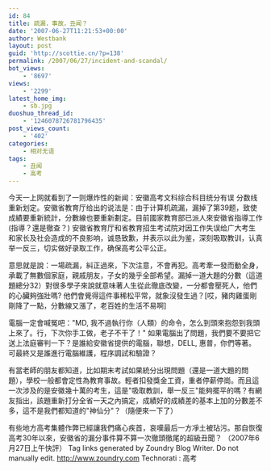 ```yaml
---
id: 84
title: 疏漏，事故，丑闻？
date: '2007-06-27T11:21:53+00:00'
author: Westbank
layout: post
guid: 'http://scottie.cn/?p=138'
permalink: /2007/06/27/incident-and-scandal/
bot_views:
    - '8697'
views:
    - '2299'
latest_home_img:
    - sb.jpg
duoshuo_thread_id:
    - '1246078726781796435'
post_views_count:
    - '402'
categories:
    - 相对无语
tags:
    - 丑闻
    - 高考
---
```


今天一上网就看到了一则爆炸性的新闻：安徽高考文科综合科目统分有误 分数线重新划定。安徽省教育厅给出的说法是：由于计算机疏漏，漏掉了第39题，致使成績要重新統計，分數線也要重新劃定。目前國家教育部已派人來安徽省指導工作 (指導？還是徹查？)
安徽省教育厅和省教育招生考试院对因工作失误给广大考生和家长及社会造成的不良影响，诚恳致歉，并表示以此为鉴，深刻吸取教训，认真举一反三，切实做好录取工作，确保高考公平公正。

意思就是說：一場疏漏，糾正過來，下次注意，不會再犯。高考牽一發而動全身，承載了無數個家庭，親戚朋友，子女的幾乎全部希望。漏掉一道大題的分數（這道題總分32）對很多學子來說就意味著人生從此徹底改變，一分都會壓死人，他們的心臟夠強壯嗎? 他們會覺得這件事稀松平常，就象沒發生過？[哎，豬肉雞蛋剛剛降了一點，分數線又漲了，老百姓的生活不易啊]

電腦一定會喊冤吧："MD, 我不過執行你（人類）的命令，怎么到頭來抱怨到我頭上來了。行，下次你手工做，老子不干了！" 如果電腦出了問題，我們要不要把它送上法庭審判一下？是誰給安徽省提供的電腦，聯想，DELL, 惠普，你們等著。可最終又是誰進行電腦維護，程序調試和驗證？

有當老師的朋友都知道，比如期末考試如果統分出現問題（還是一道大題的問題），學校一般都會定性為教育事故。輕者扣發獎金工資，重者停薪停崗。而且這一次涉及的是安徽幾十萬的考生，這是"吸取教訓，舉一反三"能夠擺平的嗎？有網友指出，該題重新打分全省一天之內搞定，成績好的成績差的基本上加的分數差不多，這不是我們都知道的"神仙分"？（隨便來一下了）

有些地方高考集體作弊已經讓我們痛心疾首，哀嘆最后一方凈土被玷污。那自恢復高考30年以來，安徽省的漏分事件算不算一次徹頭徹尾的超級丑聞？ （2007年6月27日上午快評）
 Tag links generated by Zoundry Blog Writer. Do not manually edit. http://www.zoundry.com 
Technorati : 高考